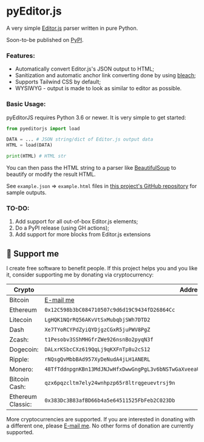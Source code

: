 # pyEditor.js

A very simple [Editor.js](https://editorjs.io) parser written in pure Python.

Soon-to-be published on [PyPI](https://pypi.org).

### Features:
- Automatically convert Editor.js's JSON output to HTML;
- Sanitization and automatic anchor link converting done by using [bleach]();
- Supports Tailwind CSS by default;
- WYSIWYG - output is made to look as similar to editor as possible.


### Basic Usage:

pyEditorJS requires Python 3.6 or newer. It is very simple to get started:

```python
from pyeditorjs import load

DATA = ... # JSON string/dict of Editor.js output data
HTML = load(DATA)

print(HTML) # HTML str
```

You can then pass the HTML string to a parser like [BeautifulSoup](https://www.crummy.com/software/BeautifulSoup/) to beautify or modify the result HTML.

See `example.json` => `example.html` files in [this project's GitHub repository](https://github.com/CWKevo/pyeditorjs) for sample outputs.


### TO-DO:
1. Add support for all out-of-box Editor.js elements;
2. Do a PyPI release (using GH actions);
3. Add support for more blocks from Editor.js extensions


## 🎁 Support me

I create free software to benefit people.
If this project helps you and you like it, consider supporting me by donating via cryptocurrency:

| Crypto            | Address                                                                                           |
| ----------------- | ------------------------------------------------------------------------------------------------- |
| Bitcoin           | [E-mail me](mailto:me@kevo.link)                                                                  |
| Ethereum          | `0x12C598b3bC084710507c9d6d19C9434fD26864Cc`                                                      |
| Litecoin          | `LgHQK1NQrRQ56AKvVtSxMubqbjSWh7DTD2`                                                              |
| Dash              | `Xe7TYoRCYPdZyiQYDjgzCGxR5juPWV8PgZ`                                                              |
| Zcash:            | `t1Pesobv3SShMHGfrZWe926nsnBo2pyqN3f`                                                             |
| Dogecoin:         | `DALxrKSbcCXz619QqLj9qKXFnTp8u2cS12`                                                              |
| Ripple:           | `rNQsgQvMbbBAd957XyDeNudA4jLH1ANERL`                                                              |
| Monero:           | `48TfTddnpgnKBn13MdJNJwHfxDwwGngPgL3v6bNSTwGaXveeaUWzJcMUVrbWUyDSyPDwEJVoup2gmDuskkcFuNG99zatYFS` |
| Bitcoin Cash:     | `qzx6pqzcltm7ely24wnhpzp65r8ltrqgeuevtrsj9n`                                                      |
| Ethereum Classic: | `0x383Dc3B83afBD66b4a5e64511525FbFeb2C023Db`                                                      |

More cryptocurrencies are supported. If you are interested in donating with a different one, please [E-mail me](mailto:me@kevo.link).
No other forms of donation are currently supported.
